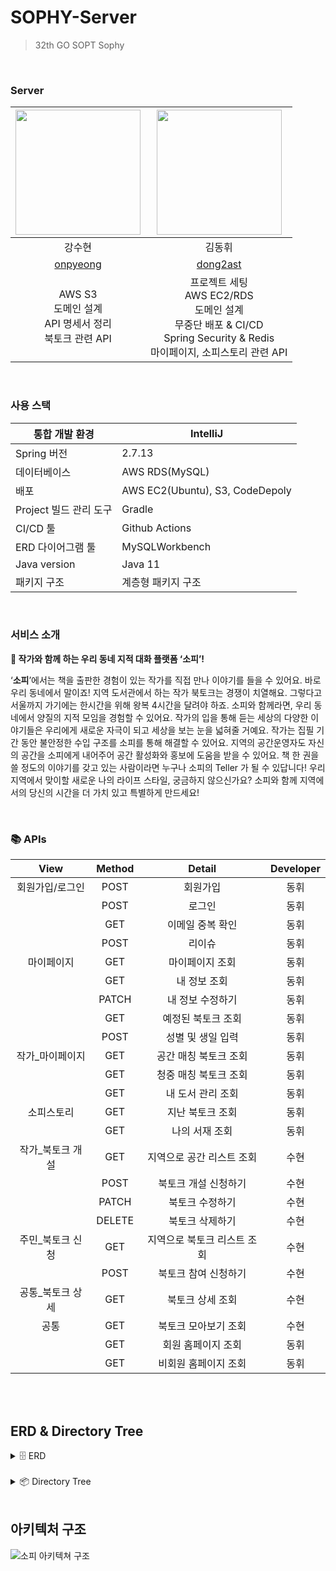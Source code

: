 # SOPHY-Server
> 32th GO SOPT Sophy <br>

<br>

### <strong>  Server  </strong>

| <img src="https://avatars.githubusercontent.com/u/70002218?v=4" width="200">|<img src="https://avatars.githubusercontent.com/u/31067658?v=4" width="200">|
| :-----------------------------------: | :-----------------------------------------------: 
|                강수현                 |                      김동휘                       |
| [  onpyeong ](https://github.com/onpyeong) | [  dong2ast ](https://github.com/dong2ast) |
| AWS S3<br/>도메인 설계<br/> API 명세서 정리 <br /> 북토크 관련 API | 프로젝트 세팅 <br /> AWS EC2/RDS<br /> 도메인 설계 <br /> 무중단 배포 & CI/CD <br/> Spring Security & Redis <br /> 마이페이지, 소피스토리 관련 API |
<br>

### 사용 스택
| 통합 개발 환경 | IntelliJ |
| --- | --- |
| Spring 버전 | 2.7.13 |
| 데이터베이스 | AWS RDS(MySQL) |
| 배포 | AWS EC2(Ubuntu), S3, CodeDepoly |
| Project 빌드 관리 도구 | Gradle |
| CI/CD 툴 | Github Actions |
| ERD 다이어그램 툴 | MySQLWorkbench |
| Java version | Java 11  |
| 패키지 구조 | 계층형 패키지 구조 |
<br>

### <strong> 서비스 소개 </strong>
<strong>📖 작가와 함께 하는 우리 동네 지적 대화 플랫폼 ‘소피’!</strong>

‘<strong>소피</strong>’에서는 책을 출판한 경험이 있는 작가를 직접 만나 이야기를 들을 수 있어요. 바로 우리 동네에서 말이죠! 지역 도서관에서 하는 작가 북토크는 경쟁이 치열해요. 그렇다고 서울까지 가기에는 한시간을 위해 왕복 4시간을 달려야 하죠. 소피와 함께라면, 우리 동네에서 양질의 지적 모임을 경험할 수 있어요. 작가의 입을 통해 듣는 세상의 다양한 이야기들은 우리에게 새로운 자극이 되고 세상을 보는 눈을 넓혀줄 거예요. 작가는 집필 기간 동안 불안정한 수입 구조를 소피를 통해 해결할 수 있어요. 지역의 공간운영자도 자신의 공간을 소피에게 내어주어 공간 활성화와 홍보에 도움을 받을 수 있어요. 책 한 권을 쓸 정도의 이야기를 갖고 있는 사람이라면 누구나 소피의 Teller 가 될 수 있답니다! 우리 지역에서 맞이할 새로운 나의 라이프 스타일, 궁금하지 않으신가요? 소피와 함께 지역에서의 당신의 시간을 더 가치 있고 특별하게 만드세요!

</aside>
<br>

### <strong> 📚 APIs </strong>
| View            | Method | Detail | Developer |
|:-----------------:|:--------:|:--------:|:-----------:|
| 회원가입/로그인 |  POST  | 회원가입 |     동휘     |
|  |  POST  | 로그인 |    동휘   |
|  |  GET  | 이메일 중복 확인 |    동휘   |
|  |  POST  | 리이슈 |    동휘   |
| 마이페이지 |  GET  | 마이페이지 조회 |    동휘   |
|  |  GET  | 내 정보 조회 |    동휘   |
|  |  PATCH  | 내 정보 수정하기 |    동휘   |
|  |  GET  | 예정된 북토크 조회 |    동휘   |
|  |  POST  | 성별 및 생일 입력 |    동휘   |
| 작가_마이페이지 |  GET  | 공간 매칭 북토크 조회 |    동휘   |
|  |  GET  | 청중 매칭 북토크 조회 |    동휘   |
|  |  GET  | 내 도서 관리 조회 |    동휘   |
| 소피스토리 |  GET  | 지난 북토크 조회 |    동휘   |
|  |  GET  | 나의 서재 조회 |    동휘   |
| 작가_북토크 개설 |  GET  | 지역으로 공간 리스트 조회 |    수현   |
|  |  POST  | 북토크 개설 신청하기 |    수현   |
|  |  PATCH  | 북토크 수정하기 |    수현   |
|  |  DELETE  | 북토크 삭제하기 |    수현   |
| 주민_북토크 신청 |  GET  | 지역으로 북토크 리스트 조회 |    수현   |
|  |  POST  | 북토크 참여 신청하기 |    수현   |
| 공통_북토크 상세 |  GET  | 북토크 상세 조회 |    수현   |
| 공통 |  GET  | 북토크 모아보기 조회 |    수현   |
|  |  GET  | 회원 홈페이지 조회 |    동휘   |
|  |  GET  | 비회원 홈페이지 조회 |    동휘   |


<br>



<br>

## <strong> ERD & Directory Tree</strong>
<details>
<summary>🗄 ERD</summary>
<img alt="??" src="https://github.com/onpyeong/Algorithm/assets/70002218/1f1b66c8-9229-447e-bbf4-f301f4b81f05">

</details>
<br>
<details>
<summary>📦 Directory Tree</summary>

```
	
src/main/java/org/sophy
└── sophy
    ├── common
    │   ├── advice
    │   └── dto
    ├── config
    ├── controller
    │   └── dto
    │       ├── request
    │       └── response
    ├── domain
    │   └── dto
    ├── exception
    │   └── model
    ├── external
    │   └── client
    │       └── aws
    ├── infrastructure
    ├── jwt
    ├── service
    └── util

```
</details>
<br>
	
	
## <strong> 아키텍처 구조 </strong>
![소피 아키텍쳐 구조](https://github.com/SOPT-SOPHY/SOPHY-Server/assets/31067658/3b3334d5-194e-47c7-8ddc-570e9fefb343)


	
	
	
	
	

